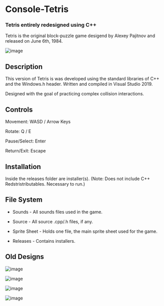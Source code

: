 # Console-Tetris

### Tetris entirely redesigned using C++

Tetris is the original block-puzzle game desigend by Alexey Pajitnov and released on June 6th, 1984.

![image](https://cdn.discordapp.com/attachments/474204104248524825/639240018103107614/unknown.png)


## Description

This version of Tetris is was developed using the standard libraries of C++ and the Windows.h header. Written and compiled in Visual Studio 2019. 

Designed with the goal of practicing complex collision interactions.

## Controls

Movement: WASD / Arrow Keys 

Rotate: Q / E

Pause/Select: Enter

Return/Exit: Escape

## Installation

Inside the releases folder are installer(s).  (Note: Does not include C++ Redstristributables. Necessary to run.)

## File System

* Sounds - All sounds files used in the game.

* Source - All source .cpp/.h files, if any.

* Sprite Sheet - Holds one file, the main sprite sheet used for the game.

* Releases - Contains installers.

## Old Designs

![image](https://user-images.githubusercontent.com/44079959/61317725-987f6500-a7d1-11e9-9d16-eeb0b2f48b60.png)

![image](https://user-images.githubusercontent.com/44079959/59775479-4ce3a500-927f-11e9-8871-479e8500e695.png)

![image](https://cdn.discordapp.com/attachments/493866855363117057/549062700517294107/Gameplay-1.gif)

![image](https://i.gyazo.com/78e7d1d9312fa1079f582eb8abc5f326.gif)
